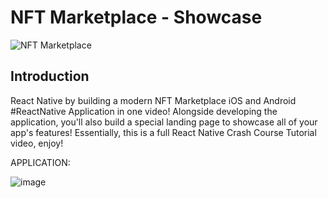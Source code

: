 # NFT Marketplace - Showcase
![NFT Marketplace](https://i.ibb.co/X5kYdvB/image.png)

## Introduction

React Native by building a modern NFT Marketplace iOS and Android #ReactNative Application in one video! Alongside developing the application, you'll also build a special landing page to showcase all of your app's features! Essentially, this is a full React Native Crash Course Tutorial video, enjoy!

APPLICATION:

![image](https://user-images.githubusercontent.com/78967360/201404543-2cf43861-3b98-4d0a-b286-0c7857da3267.png)

